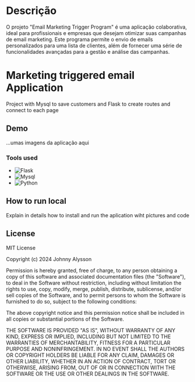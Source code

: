 # Descrição

O projeto "Email Marketing Trigger Program" é uma aplicação colaborativa, ideal para profissionais e empresas que desejam otimizar suas campanhas de email marketing. Este programa permite o envio de emails personalizados para uma lista de clientes, além de fornecer uma série de funcionalidades avançadas para a gestão e análise das campanhas.

# Marketing triggered email Application	
Project with Mysql to save customers and Flask to create routes and connect to each page

<h2 id=about> Demo </h2>    
...umas imagens da aplicação aqui

### Tools used
- ![Flask](https://img.shields.io/badge/flask-2a7851?style=for-the-badge&logo=flask)
- ![Mysql](https://img.shields.io/badge/mysql-%23316192.svg?style=for-the-badge&logo=mysql&logoColor=white)
- ![Python](https://img.shields.io/badge/python-%2320232a.svg?style=for-the-badge&logo=python&logoColor=%2361DAFB)    

## How to run local

Explain in details how to install and run the aplication wiht pictures and code

                    
<h2 id=license> License </h2>

MIT License

Copyright (c) 2024 Johnny Alysson

Permission is hereby granted, free of charge, to any person obtaining a copy
of this software and associated documentation files (the "Software"), to deal
in the Software without restriction, including without limitation the rights
to use, copy, modify, merge, publish, distribute, sublicense, and/or sell
copies of the Software, and to permit persons to whom the Software is
furnished to do so, subject to the following conditions:

The above copyright notice and this permission notice shall be included in all
copies or substantial portions of the Software.

THE SOFTWARE IS PROVIDED "AS IS", WITHOUT WARRANTY OF ANY KIND, EXPRESS OR
IMPLIED, INCLUDING BUT NOT LIMITED TO THE WARRANTIES OF MERCHANTABILITY,
FITNESS FOR A PARTICULAR PURPOSE AND NONINFRINGEMENT. IN NO EVENT SHALL THE
AUTHORS OR COPYRIGHT HOLDERS BE LIABLE FOR ANY CLAIM, DAMAGES OR OTHER
LIABILITY, WHETHER IN AN ACTION OF CONTRACT, TORT OR OTHERWISE, ARISING FROM,
OUT OF OR IN CONNECTION WITH THE SOFTWARE OR THE USE OR OTHER DEALINGS IN THE
SOFTWARE.
